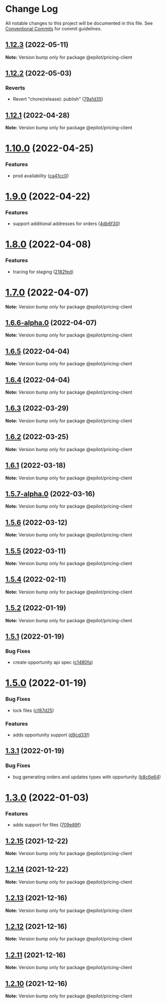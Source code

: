 # Change Log

All notable changes to this project will be documented in this file.
See [Conventional Commits](https://conventionalcommits.org) for commit guidelines.

## [1.12.3](https://gitlab.com/e-pilot/product/checkout-and-pricing/pricing-api/compare/@epilot/pricing-client@1.12.2...@epilot/pricing-client@1.12.3) (2022-05-11)

**Note:** Version bump only for package @epilot/pricing-client





## [1.12.2](https://gitlab.com/e-pilot/product/checkout-and-pricing/pricing-api/compare/@epilot/pricing-client@1.12.2-alpha.0...@epilot/pricing-client@1.12.2) (2022-05-03)


### Reverts

* Revert "chore(release): publish" ([79a1d35](https://gitlab.com/e-pilot/product/checkout-and-pricing/pricing-api/commit/79a1d359edd3d0bd3442a9dd3da293b40017d363))





## [1.12.1](https://gitlab.com/e-pilot/product/checkout-and-pricing/pricing-api/compare/@epilot/pricing-client@1.10.0...@epilot/pricing-client@1.12.1) (2022-04-28)

**Note:** Version bump only for package @epilot/pricing-client





# [1.10.0](https://gitlab.com/e-pilot/product/checkout-and-pricing/pricing-api/compare/@epilot/pricing-client@1.9.0...@epilot/pricing-client@1.10.0) (2022-04-25)


### Features

* prod availability ([ca41cc0](https://gitlab.com/e-pilot/product/checkout-and-pricing/pricing-api/commit/ca41cc0f87823ffbc6936b3f8b1fe143e512a446))





# [1.9.0](https://gitlab.com/e-pilot/product/checkout-and-pricing/pricing-api/compare/@epilot/pricing-client@1.8.0...@epilot/pricing-client@1.9.0) (2022-04-22)


### Features

* support additional addresses for orders ([4db6f30](https://gitlab.com/e-pilot/product/checkout-and-pricing/pricing-api/commit/4db6f30428ed57233ceccb6d697288354d7b02db))





# [1.8.0](https://gitlab.com/e-pilot/product/checkout-and-pricing/pricing-api/compare/@epilot/pricing-client@1.7.0...@epilot/pricing-client@1.8.0) (2022-04-08)


### Features

* tracing for staging ([2182fed](https://gitlab.com/e-pilot/product/checkout-and-pricing/pricing-api/commit/2182fed2fec3fa108004dceef35ff3f2440bc816))





# [1.7.0](https://gitlab.com/e-pilot/product/checkout-and-pricing/pricing-api/compare/@epilot/pricing-client@1.6.5...@epilot/pricing-client@1.7.0) (2022-04-07)

**Note:** Version bump only for package @epilot/pricing-client





## [1.6.6-alpha.0](https://gitlab.com/e-pilot/product/checkout-and-pricing/pricing-api/compare/@epilot/pricing-client@1.6.5...@epilot/pricing-client@1.6.6-alpha.0) (2022-04-07)

**Note:** Version bump only for package @epilot/pricing-client





## [1.6.5](https://gitlab.com/e-pilot/product/checkout-and-pricing/pricing-api/compare/@epilot/pricing-client@1.6.4...@epilot/pricing-client@1.6.5) (2022-04-04)

**Note:** Version bump only for package @epilot/pricing-client





## [1.6.4](https://gitlab.com/e-pilot/product/checkout-and-pricing/pricing-api/compare/@epilot/pricing-client@1.6.3...@epilot/pricing-client@1.6.4) (2022-04-04)

**Note:** Version bump only for package @epilot/pricing-client





## [1.6.3](https://gitlab.com/e-pilot/product/checkout-and-pricing/pricing-api/compare/@epilot/pricing-client@1.6.2...@epilot/pricing-client@1.6.3) (2022-03-29)

**Note:** Version bump only for package @epilot/pricing-client





## [1.6.2](https://gitlab.com/e-pilot/product/checkout-and-pricing/pricing-api/compare/@epilot/pricing-client@1.5.4...@epilot/pricing-client@1.6.2) (2022-03-25)

**Note:** Version bump only for package @epilot/pricing-client





## [1.6.1](https://gitlab.com/e-pilot/product/checkout-and-pricing/pricing-api/compare/@epilot/pricing-client@1.5.7-alpha.0...@epilot/pricing-client@1.6.1) (2022-03-18)

**Note:** Version bump only for package @epilot/pricing-client





## [1.5.7-alpha.0](https://gitlab.com/e-pilot/product/checkout-and-pricing/pricing-api/compare/@epilot/pricing-client@1.5.4...@epilot/pricing-client@1.5.7-alpha.0) (2022-03-16)

**Note:** Version bump only for package @epilot/pricing-client





## [1.5.6](https://gitlab.com/e-pilot/product/checkout-and-pricing/pricing-api/compare/@epilot/pricing-client@1.5.4...@epilot/pricing-client@1.5.6) (2022-03-12)

**Note:** Version bump only for package @epilot/pricing-client





## [1.5.5](https://gitlab.com/e-pilot/product/checkout-and-pricing/pricing-api/compare/@epilot/pricing-client@1.5.4...@epilot/pricing-client@1.5.5) (2022-03-11)

**Note:** Version bump only for package @epilot/pricing-client





## [1.5.4](https://gitlab.com/e-pilot/product/checkout-and-pricing/pricing-api/compare/@epilot/pricing-client@1.5.2...@epilot/pricing-client@1.5.4) (2022-02-11)

**Note:** Version bump only for package @epilot/pricing-client





## [1.5.2](https://gitlab.com/e-pilot/product/checkout-and-pricing/pricing-api/compare/@epilot/pricing-client@1.5.1...@epilot/pricing-client@1.5.2) (2022-01-19)

**Note:** Version bump only for package @epilot/pricing-client





## [1.5.1](https://gitlab.com/e-pilot/product/checkout-and-pricing/pricing-api/compare/@epilot/pricing-client@1.5.0...@epilot/pricing-client@1.5.1) (2022-01-19)


### Bug Fixes

* create opportunity api spec ([c1480fa](https://gitlab.com/e-pilot/product/checkout-and-pricing/pricing-api/commit/c1480fa810fb018e451773f1805988cad371b669))





# [1.5.0](https://gitlab.com/e-pilot/product/checkout-and-pricing/pricing-api/compare/@epilot/pricing-client@1.3.1...@epilot/pricing-client@1.5.0) (2022-01-19)


### Bug Fixes

* lock files ([cf87d25](https://gitlab.com/e-pilot/product/checkout-and-pricing/pricing-api/commit/cf87d25cb8de79b92e5d9da5904fd9e4ac612099))


### Features

* adds opportunity support ([d9cd33f](https://gitlab.com/e-pilot/product/checkout-and-pricing/pricing-api/commit/d9cd33fca52e62ae198a64b3fbb4479d41b24be4))





## [1.3.1](https://gitlab.com/e-pilot/product/checkout-and-pricing/pricing-api/compare/@epilot/pricing-client@1.3.0...@epilot/pricing-client@1.3.1) (2022-01-19)


### Bug Fixes

* bug generating orders and updates types with opportunity ([b8c6e64](https://gitlab.com/e-pilot/product/checkout-and-pricing/pricing-api/commit/b8c6e64d414edeb0d9f5b66f7554dea4c56539d9))





# [1.3.0](https://gitlab.com/e-pilot/product/checkout-and-pricing/pricing-api/compare/@epilot/pricing-client@1.2.15...@epilot/pricing-client@1.3.0) (2022-01-03)


### Features

* adds support for files ([709e89f](https://gitlab.com/e-pilot/product/checkout-and-pricing/pricing-api/commit/709e89f98064646d6111f76c2cde255490e5ed79))





## [1.2.15](https://gitlab.com/e-pilot/product/checkout-and-pricing/pricing-api/compare/@epilot/pricing-client@1.2.14...@epilot/pricing-client@1.2.15) (2021-12-22)

**Note:** Version bump only for package @epilot/pricing-client





## [1.2.14](https://gitlab.com/e-pilot/product/checkout-and-pricing/pricing-api/compare/@epilot/pricing-client@1.2.13...@epilot/pricing-client@1.2.14) (2021-12-22)

**Note:** Version bump only for package @epilot/pricing-client





## [1.2.13](https://gitlab.com/e-pilot/product/checkout-and-pricing/pricing-api/compare/@epilot/pricing-client@1.2.12...@epilot/pricing-client@1.2.13) (2021-12-16)

**Note:** Version bump only for package @epilot/pricing-client





## [1.2.12](https://gitlab.com/e-pilot/product/checkout-and-pricing/pricing-api/compare/@epilot/pricing-client@1.2.11...@epilot/pricing-client@1.2.12) (2021-12-16)

**Note:** Version bump only for package @epilot/pricing-client





## [1.2.11](https://gitlab.com/e-pilot/product/checkout-and-pricing/pricing-api/compare/@epilot/pricing-client@1.2.10...@epilot/pricing-client@1.2.11) (2021-12-16)

**Note:** Version bump only for package @epilot/pricing-client





## [1.2.10](https://gitlab.com/e-pilot/product/checkout-and-pricing/pricing-api/compare/@epilot/pricing-client@1.2.9...@epilot/pricing-client@1.2.10) (2021-12-16)

**Note:** Version bump only for package @epilot/pricing-client
